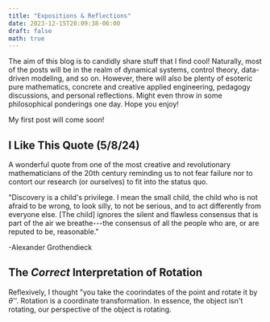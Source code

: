```yaml
---
title: "Expositions & Reflections"
date: 2023-12-15T20:09:38-06:00
draft: false
math: true
---
```


The aim of this blog is to candidly share stuff that I find cool! Naturally, most of the posts will be in the realm of dynamical systems, control theory, data-driven modeling, and so on. However, there will also be plenty of esoteric pure mathematics, concrete and creative applied engineering, pedagogy discussions, and personal reflections. Might even throw in some philosophical ponderings one day. Hope you enjoy!

My first post will come soon!

## I Like This Quote (5/8/24)
A wonderful quote from one of the most creative and revolutionary mathematicians of the 20th century reminding us to not fear failure nor to contort our research (or ourselves) to fit into the status quo.

"Discovery is a child's privilege. I mean the small child, the child who is not afraid to be wrong, to look silly, to not be serious, and to act differently from everyone else. [The child] ignores the silent and flawless consensus that is part of the air we breathe---the consensus of all the people who are, or are reputed to be, reasonable."

-Alexander Grothendieck

## The *Correct* Interpretation of Rotation

Reflexively, I thought "you take the coorindates of the point and rotate it by $\theta$''. Rotation is a coordinate transformation. In essence, the object isn't rotating, our perspective of the object is rotating.
